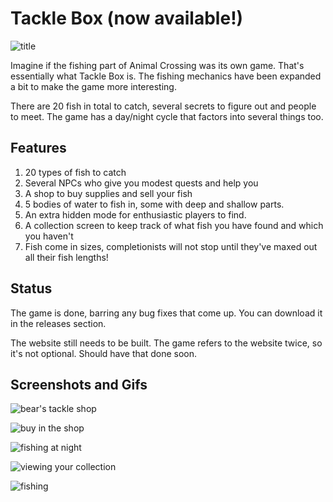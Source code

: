 # Tackle Box (now available!)

![title](https://raw.githubusercontent.com/city41/tacklebox/master/media/titleScreen.png)

Imagine if the fishing part of Animal Crossing was its own game. That's essentially what Tackle Box is. The fishing mechanics have been expanded a bit to make the game more interesting.

There are 20 fish in total to catch, several secrets to figure out and people to meet. The game has a day/night cycle that factors into several things too.

## Features

1. 20 types of fish to catch
2. Several NPCs who give you modest quests and help you
3. A shop to buy supplies and sell your fish
4. 5 bodies of water to fish in, some with deep and shallow parts.
5. An extra hidden mode for enthusiastic players to find.
6. A collection screen to keep track of what fish you have found and which you haven't
7. Fish come in sizes, completionists will not stop until they've maxed out all their fish lengths!


## Status

The game is done, barring any bug fixes that come up. You can download it in the releases section.

The website still needs to be built. The game refers to the website twice, so it's not optional. Should have that done soon.

## Screenshots and Gifs

![bear's tackle shop](https://raw.githubusercontent.com/city41/tacklebox/master/media/bearsTackle.png)

![buy in the shop](https://raw.githubusercontent.com/city41/tacklebox/master/media/buyInTheShop.png)

![fishing at night](https://raw.githubusercontent.com/city41/tacklebox/master/media/fishingAtNight.png)

![viewing your collection](https://raw.githubusercontent.com/city41/tacklebox/master/media/collectionMenu.gif)

![fishing](https://raw.githubusercontent.com/city41/tacklebox/master/media/catchGoldfish.gif)
